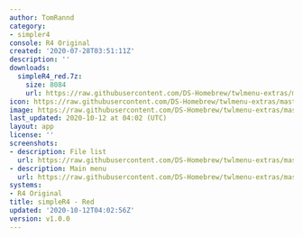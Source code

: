 ```yaml
---
author: TomRannd
category:
- simpler4
console: R4 Original
created: '2020-07-28T03:51:11Z'
description: ''
downloads:
  simpleR4_red.7z:
    size: 8084
    url: https://raw.githubusercontent.com/DS-Homebrew/twlmenu-extras/master/_nds/TWiLightMenu/r4menu/themes/simpleR4_red.7z
icon: https://raw.githubusercontent.com/DS-Homebrew/twlmenu-extras/master/unistore/icons/r4.png
image: https://raw.githubusercontent.com/DS-Homebrew/twlmenu-extras/master/unistore/icons/r4.png
last_updated: 2020-10-12 at 04:02 (UTC)
layout: app
license: ''
screenshots:
- description: File list
  url: https://raw.githubusercontent.com/DS-Homebrew/twlmenu-extras/master/_nds/TWiLightMenu/r4menu/themes/meta/simpleR4_red/screenshots/file-list.png
- description: Main menu
  url: https://raw.githubusercontent.com/DS-Homebrew/twlmenu-extras/master/_nds/TWiLightMenu/r4menu/themes/meta/simpleR4_red/screenshots/main-menu.png
systems:
- R4 Original
title: simpleR4 - Red
updated: '2020-10-12T04:02:56Z'
version: v1.0.0
---
```


